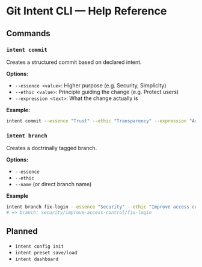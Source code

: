 # Git Intent CLI — Help Reference

## Commands

### `intent commit`

Creates a structured commit based on declared intent.

**Options:**
- `--essence <value>`: Higher purpose (e.g. Security, Simplicity)
- `--ethic <value>`: Principle guiding the change (e.g. Protect users)
- `--expression <text>`: What the change actually is

**Example:**
```bash
intent commit --essence "Trust" --ethic "Transparency" --expression "Added audit logs"
```

### `intent branch`

Creates a doctrinally tagged branch.

**Options:**

- `--essence`
- `--ethic`
- `--name` (or direct branch name)

**Example**

```bash
intent branch fix-login --essence "Security" --ethic "Improve access control"
# => branch: security/improve-access-control/fix-login
```

## Planned

- `intent config init`
- `intent preset save/load`
- `intent dashboard`